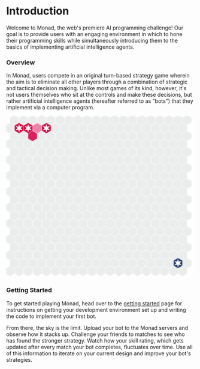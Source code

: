 # Introduction

Welcome to Monad, the web's premiere AI programming challenge! Our goal is to provide users
with an engaging environment in which to hone their programming skills while simultaneously
introducing them to the basics of implementing artificial intelligence agents.

### Overview

In Monad, users compete in an original turn-based strategy game wherein the aim is to
eliminate all other players through a combination of strategic and tactical decision making.
Unlike most games of its kind, however, it's not users themselves who sit at the controls
and make these decisions, but rather artificial intelligence agents (hereafter referred to as "bots")
that they implement via a computer program.

![Match Replay](./images/replay.gif)

### Getting Started

To get started playing Monad, head over to the [getting started](../getting-started/) page
for instructions on getting your development environment set up and writing the code
to implement your first bot.

From there, the sky is the limit.
Upload your bot to the Monad servers and observe how it stacks up. Challenge your
friends to matches to see who has found the stronger strategy.
Watch how your skill rating, which
gets updated after every match your bot completes, fluctuates over time. Use all of this information to
iterate on your current design and improve your bot's strategies.

<div style="padding-bottom:50px"></div>
